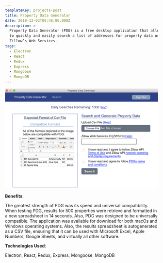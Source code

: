 ```yaml
---
templateKey: projects-post
title: Property Data Generator
date: 2018-12-02T00:48:00.000Z
description: >-
  Property Data Generator (PDG) is a free desktop application that allows users
  to quickly and easily search a list of addresses for property data using
  Zillow’s Web Services.
tags:
  - Electron
  - React
  - Redux
  - Express
  - Mongoose
  - MongoDB
---
```

![Property data generator screenshot](/img/app-screenshot.png)

**Benefits**: 

The greatest strength of PDG was its speed and universal compatibility. When testing PDG, results for 500 properties were retrieve and formatted in a new spreadsheet in 14 seconds. Also, PDG was designed to be universally compatible. The application was available for download for both macOs and Windows operating systems. Also, the results spreadsheet is autogenerated as a CSV file, ensuring that it can be used with Microsoft Excel, Apple Numbers, Google Sheets, and virtually all other software.

**Technologies Used**: 

Electron, React, Redux, Express, Mongoose, MongoDB
